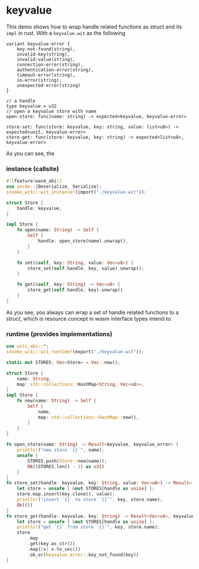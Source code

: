 # keyvalue

This demo shows how to wrap handle related functions as struct and its `impl` in rust. With a `keyvalue.wit` as the following

```wit
variant keyvalue-error {
	key-not-found(string),
	invalid-key(string),
	invalid-value(string),
	connection-error(string),
	authentication-error(string),
	timeout-error(string),
	io-error(string),
	unexpected-error(string)
}

// a handle
type keyvalue = u32
// open a keyvalue store with name
open-store: func(name: string) -> expected<keyvalue, keyvalue-error>

store-set: func(store: keyvalue, key: string, value: list<u8>) -> expected<unit, keyvalue-error>
store-get: func(store: keyvalue, key: string) -> expected<list<u8>, keyvalue-error>
```

As you can see, the 

### instance (callsite)

```rust
#![feature(wasm_abi)]
use serde::{Deserialize, Serialize};
invoke_witc::wit_instance!(import("./keyvalue.wit"));

struct Store {
    handle: keyvalue,
}

impl Store {
    fn open(name: String) -> Self {
        Self {
            handle: open_store(name).unwrap(),
        }
    }

    fn set(&self, key: String, value: Vec<u8>) {
        store_set(self.handle, key, value).unwrap();
    }

    fn get(&self, key: String) -> Vec<u8> {
        store_get(self.handle, key).unwrap()
    }
}
```

As you see, you always can wrap a set of handle related functions to a struct, which is resource concept in wasm interface types intend to.

### runtime (provides implementations)

```rust
use witc_abi::*;
invoke_witc::wit_runtime!(export("./keyvalue.wit"));

static mut STORES: Vec<Store> = Vec::new();

struct Store {
    name: String,
    map: std::collections::HashMap<String, Vec<u8>>,
}
impl Store {
    fn new(name: String) -> Self {
        Self {
            name,
            map: std::collections::HashMap::new(),
        }
    }
}

fn open_store(name: String) -> Result<keyvalue, keyvalue_error> {
    println!("new store `{}`", name);
    unsafe {
        STORES.push(Store::new(name));
        Ok((STORES.len() - 1) as u32)
    }
}
fn store_set(handle: keyvalue, key: String, value: Vec<u8>) -> Result<(), keyvalue_error> {
    let store = unsafe { &mut STORES[handle as usize] };
    store.map.insert(key.clone(), value);
    println!("insert `{}` to store `{}`", key, store.name);
    Ok(())
}
fn store_get(handle: keyvalue, key: String) -> Result<Vec<u8>, keyvalue_error> {
    let store = unsafe { &mut STORES[handle as usize] };
    println!("get `{}` from store `{}`", key, store.name);
    store
        .map
        .get(key.as_str())
        .map(|v| v.to_vec())
        .ok_or(keyvalue_error::key_not_found(key))
}
```
 
